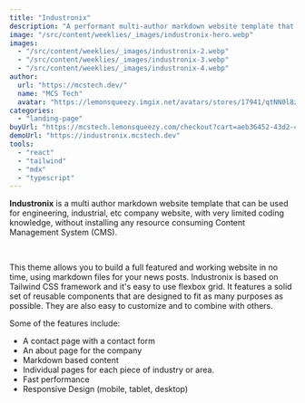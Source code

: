 ```yaml
---
title: "Industronix"
description: "A performant multi-author markdown website template that can be used for engineering, industrial, etc company website."
image: "/src/content/weeklies/_images/industronix-hero.webp"
images:
  - "/src/content/weeklies/_images/industronix-2.webp"
  - "/src/content/weeklies/_images/industronix-3.webp"
  - "/src/content/weeklies/_images/industronix-4.webp"
author:
  url: "https://mcstech.dev/"
  name: "MCS Tech"
  avatar: "https://lemonsqueezy.imgix.net/avatars/stores/17941/qtNN0l8zTe1I3TjgffbzL14VrwHgKlU1mui5nAcQ.png?fit=clip&h=100&ixlib=php-3.3.1&w=100&s=04277bba2201d489a1382a4d2b64731a"
categories:
  - "landing-page"
buyUrl: "https://mcstech.lemonsqueezy.com/checkout?cart=aeb36452-43d2-44d2-888c-067a2755a5a3"
demoUrl: "https://industronix.mcstech.dev"
tools:
  - "react"
  - "tailwind"
  - "mdx"
  - "typescript"
---
```


<p>
  <strong>Industronix</strong>&nbsp;is a multi author markdown website template that can be used for
  engineering, industrial, etc company website, with very limited coding knowledge, without
  installing any resource consuming Content Management System (CMS).
</p>
<p><br /></p>
<p>
  This theme allows you to build a full featured and working website in no time, using markdown
  files for your news posts. Industronix is based on Tailwind CSS framework and it's easy to use
  flexbox grid. It features a solid set of reusable components that are designed to fit as many
  purposes as possible. They are also easy to customize and to combine with others.
</p>
<p>Some of the features include:</p>
<ul>
  <li>A contact page with a contact form</li>
  <li>An about page for the company</li>
  <li>Markdown based content</li>
  <li>Individual pages for each piece of industry or area.</li>
  <li>Fast performance</li>
  <li>Responsive Design (mobile, tablet, desktop)</li>
</ul>
